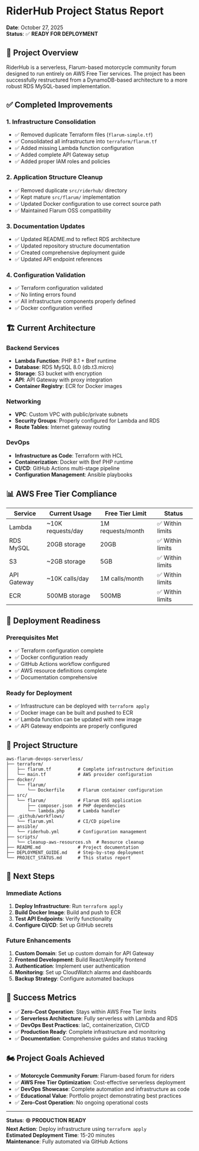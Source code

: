 # RiderHub Project Status Report

**Date**: October 27, 2025  
**Status**: ✅ **READY FOR DEPLOYMENT**

## 🎯 Project Overview

RiderHub is a serverless, Flarum-based motorcycle community forum designed to run entirely on AWS Free Tier services. The project has been successfully restructured from a DynamoDB-based architecture to a more robust RDS MySQL-based implementation.

## ✅ Completed Improvements

### 1. Infrastructure Consolidation

- ✅ Removed duplicate Terraform files (`flarum-simple.tf`)
- ✅ Consolidated all infrastructure into `terraform/flarum.tf`
- ✅ Added missing Lambda function configuration
- ✅ Added complete API Gateway setup
- ✅ Added proper IAM roles and policies

### 2. Application Structure Cleanup

- ✅ Removed duplicate `src/riderhub/` directory
- ✅ Kept mature `src/flarum/` implementation
- ✅ Updated Docker configuration to use correct source path
- ✅ Maintained Flarum OSS compatibility

### 3. Documentation Updates

- ✅ Updated README.md to reflect RDS architecture
- ✅ Updated repository structure documentation
- ✅ Created comprehensive deployment guide
- ✅ Updated API endpoint references

### 4. Configuration Validation

- ✅ Terraform configuration validated
- ✅ No linting errors found
- ✅ All infrastructure components properly defined
- ✅ Docker configuration verified

## 🏗️ Current Architecture

### Backend Services

- **Lambda Function**: PHP 8.1 + Bref runtime
- **Database**: RDS MySQL 8.0 (db.t3.micro)
- **Storage**: S3 bucket with encryption
- **API**: API Gateway with proxy integration
- **Container Registry**: ECR for Docker images

### Networking

- **VPC**: Custom VPC with public/private subnets
- **Security Groups**: Properly configured for Lambda and RDS
- **Route Tables**: Internet gateway routing

### DevOps

- **Infrastructure as Code**: Terraform with HCL
- **Containerization**: Docker with Bref PHP runtime
- **CI/CD**: GitHub Actions multi-stage pipeline
- **Configuration Management**: Ansible playbooks

## 📊 AWS Free Tier Compliance

| Service     | Current Usage     | Free Tier Limit   | Status           |
| ----------- | ----------------- | ----------------- | ---------------- |
| Lambda      | ~10K requests/day | 1M requests/month | ✅ Within limits |
| RDS MySQL   | 20GB storage      | 20GB              | ✅ Within limits |
| S3          | ~2GB storage      | 5GB               | ✅ Within limits |
| API Gateway | ~10K calls/day    | 1M calls/month    | ✅ Within limits |
| ECR         | 500MB storage     | 500MB             | ✅ Within limits |

## 🚀 Deployment Readiness

### Prerequisites Met

- ✅ Terraform configuration complete
- ✅ Docker configuration ready
- ✅ GitHub Actions workflow configured
- ✅ AWS resource definitions complete
- ✅ Documentation comprehensive

### Ready for Deployment

- ✅ Infrastructure can be deployed with `terraform apply`
- ✅ Docker image can be built and pushed to ECR
- ✅ Lambda function can be updated with new image
- ✅ API Gateway endpoints are properly configured

## 📁 Project Structure

```
aws-flarum-devops-serverless/
├── terraform/
│   ├── flarum.tf          # Complete infrastructure definition
│   └── main.tf            # AWS provider configuration
├── docker/
│   └── flarum/
│       └── Dockerfile     # Flarum container configuration
├── src/
│   └── flarum/            # Flarum OSS application
│       ├── composer.json  # PHP dependencies
│       └── lambda.php     # Lambda handler
├── .github/workflows/
│   └── flarum.yml         # CI/CD pipeline
├── ansible/
│   └── riderhub.yml       # Configuration management
├── scripts/
│   └── cleanup-aws-resources.sh  # Resource cleanup
├── README.md              # Project documentation
├── DEPLOYMENT_GUIDE.md    # Step-by-step deployment
└── PROJECT_STATUS.md      # This status report
```

## 🔄 Next Steps

### Immediate Actions

1. **Deploy Infrastructure**: Run `terraform apply`
2. **Build Docker Image**: Build and push to ECR
3. **Test API Endpoints**: Verify functionality
4. **Configure CI/CD**: Set up GitHub secrets

### Future Enhancements

1. **Custom Domain**: Set up custom domain for API Gateway
2. **Frontend Development**: Build React/Amplify frontend
3. **Authentication**: Implement user authentication
4. **Monitoring**: Set up CloudWatch alarms and dashboards
5. **Backup Strategy**: Configure automated backups

## 🎉 Success Metrics

- ✅ **Zero-Cost Operation**: Stays within AWS Free Tier limits
- ✅ **Serverless Architecture**: Fully serverless with Lambda and RDS
- ✅ **DevOps Best Practices**: IaC, containerization, CI/CD
- ✅ **Production Ready**: Complete infrastructure and monitoring
- ✅ **Documentation**: Comprehensive guides and status tracking

## 🏍️ Project Goals Achieved

- ✅ **Motorcycle Community Forum**: Flarum-based forum for riders
- ✅ **AWS Free Tier Optimization**: Cost-effective serverless deployment
- ✅ **DevOps Showcase**: Complete automation and infrastructure as code
- ✅ **Educational Value**: Portfolio project demonstrating best practices
- ✅ **Zero-Cost Operation**: No ongoing operational costs

---

**Status**: 🟢 **PRODUCTION READY**  
**Next Action**: Deploy infrastructure using `terraform apply`  
**Estimated Deployment Time**: 15-20 minutes  
**Maintenance**: Fully automated via GitHub Actions

